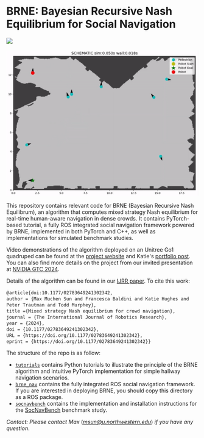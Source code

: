 # BRNE: Bayesian Recursive Nash Equilibrium for Social Navigation

![](media/brne_atrium_test.gif)

![](media/brne_bench.gif)

This repository contains relevant code for BRNE (Bayesian Recursive Nash Equilibrum), an algorithm that computes mixed strategy Nash equilibrium for real-time human-aware navigation in dense crowds. It contains PyTorch-based tutorial, a fully ROS integrated social navigation framework powered by BRNE, implemented in both PyTorch and C++, as well as implementations for simulated benchmark studies. 

Video demonstrations of the algorithm deployed on an Unitree Go1 quadruped can be found at the [project website](https://sites.google.com/view/brne-crowdnav) and Katie's [portfolio post](https://katie-hughes.github.io/crowdnav/). You can also find more details on the project from our invited presentation at [NVIDIA GTC 2024](https://www.nvidia.com/en-us/on-demand/session/gtc24-se63278/).



Details of the algorithm can be found in our [IJRR paper](https://journals.sagepub.com/doi/10.1177/02783649241302342). To cite this work:

```
@article{doi:10.1177/02783649241302342,
author = {Max Muchen Sun and Francesca Baldini and Katie Hughes and Peter Trautman and Todd Murphey},
title ={Mixed strategy Nash equilibrium for crowd navigation},
journal = {The International Journal of Robotics Research},
year = {2024},
doi = {10.1177/02783649241302342},
URL = {https://doi.org/10.1177/02783649241302342},
eprint = {https://doi.org/10.1177/02783649241302342}}
```

The structure of the repo is as follow: 

- [`tutorials`](tutorials) contains Python tutorials to illustrate the principle of the BRNE algorithm and intuitive PyTorch implementation for simple hallway navigation scenarios.
- [`brne_nav`](brne_nav) contains the fully integrated ROS social navigation framework. If you are interested in deploying BRNE, you should copy this directory as a ROS package.
- [`socnavbench`](socnavbench) contains the implementation and installation instructions for the [SocNavBench](https://github.com/CMU-TBD/SocNavBench) benchmark study.


*Contact: Please contact Max* ([*msun@u.northwestern.edu*](mailto:msun@u.northwestern.edu)) *if you have any question*.
